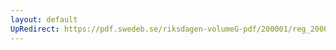 ```yaml
---
layout: default
UpRedirect: https://pdf.swedeb.se/riksdagen-volumeG-pdf/200001/reg_200001/reg_200001_0185.pdf
---
```

